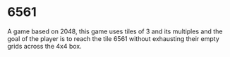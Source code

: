 # 6561

A game based on 2048, this game uses tiles of 3 and its multiples and the goal of the player is to reach the tile 6561 without exhausting their empty grids across the 4x4 box.
